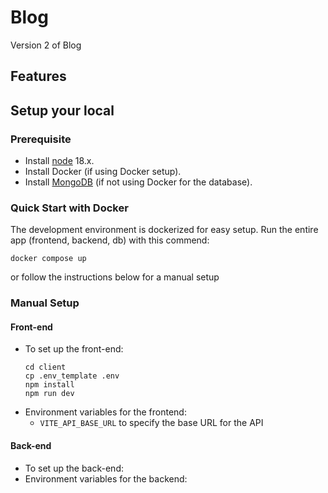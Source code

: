 # Blog
Version 2 of Blog
## Features
## Setup your local
### Prerequisite
- Install [node](https://nodejs.org/en/download) 18.x.
- Install Docker (if using Docker setup).
- Install [MongoDB](https://www.mongodb.com/docs/manual/administration/install-community/) (if not using Docker for the database).

### Quick Start with Docker
The development environment is dockerized for easy setup. Run the entire app (frontend, backend, db) with this commend:
```
docker compose up
```
or follow the instructions below for a manual setup

### Manual Setup
#### Front-end
- To set up the front-end:
  ```
  cd client
  cp .env_template .env
  npm install
  npm run dev
  ```
- Environment variables for the frontend:
  - `VITE_API_BASE_URL` to specify the base URL for the API

#### Back-end
- To set up the back-end:
- Environment variables for the backend:
